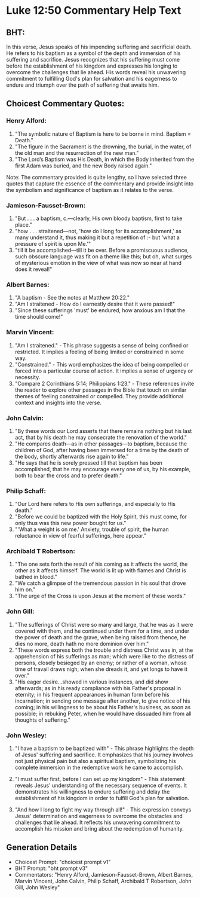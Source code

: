 # Luke 12:50 Commentary Help Text

## BHT:
In this verse, Jesus speaks of his impending suffering and sacrificial death. He refers to his baptism as a symbol of the depth and immersion of his suffering and sacrifice. Jesus recognizes that his suffering must come before the establishment of his kingdom and expresses his longing to overcome the challenges that lie ahead. His words reveal his unwavering commitment to fulfilling God's plan for salvation and his eagerness to endure and triumph over the path of suffering that awaits him.

## Choicest Commentary Quotes:
### Henry Alford:
1. "The symbolic nature of Baptism is here to be borne in mind. Baptism = Death."
2. "The figure in the Sacrament is the drowning, the burial, in the water, of the old man and the resurrection of the new man."
3. "The Lord’s Baptism was His Death, in which the Body inherited from the first Adam was buried, and the new Body raised again."

Note: The commentary provided is quite lengthy, so I have selected three quotes that capture the essence of the commentary and provide insight into the symbolism and significance of baptism as it relates to the verse.

### Jamieson-Fausset-Brown:
1. "But . . . a baptism, c.—clearly, His own bloody baptism, first to take place."
2. "how . . . straitened—not, 'how do I long for its accomplishment,' as many understand it, thus making it but a repetition of :- but 'what a pressure of spirit is upon Me.'"
3. "till it be accomplished—till it be over. Before a promiscuous audience, such obscure language was fit on a theme like this; but oh, what surges of mysterious emotion in the view of what was now so near at hand does it reveal!"

### Albert Barnes:
1. "A baptism - See the notes at Matthew 20:22." 
2. "Am I straitened - How do I earnestly desire that it were passed!" 
3. "Since these sufferings 'must' be endured, how anxious am I that the time should come!"

### Marvin Vincent:
1. "Am I straitened." - This phrase suggests a sense of being confined or restricted. It implies a feeling of being limited or constrained in some way.
2. "Constrained." - This word emphasizes the idea of being compelled or forced into a particular course of action. It implies a sense of urgency or necessity.
3. "Compare 2 Corinthians 5:14; Philippians 1:23." - These references invite the reader to explore other passages in the Bible that touch on similar themes of feeling constrained or compelled. They provide additional context and insights into the verse.

### John Calvin:
1. "By these words our Lord asserts that there remains nothing but his last act, that by his death he may consecrate the renovation of the world."
2. "He compares death—as in other passages—to baptism, because the children of God, after having been immersed for a time by the death of the body, shortly afterwards rise again to life."
3. "He says that he is sorely pressed till that baptism has been accomplished, that he may encourage every one of us, by his example, both to bear the cross and to prefer death."

### Philip Schaff:
1. "Our Lord here refers to His own sufferings, and especially to His death."
2. "Before we could be baptized with the Holy Spirit, this must come, for only thus was this new power bought for us."
3. "'What a weight is on me.' Anxiety, trouble of spirit, the human reluctance in view of fearful sufferings, here appear."

### Archibald T Robertson:
1. "The one sets forth the result of his coming as it affects the world, the other as it affects himself. The world is lit up with flames and Christ is bathed in blood." 
2. "We catch a glimpse of the tremendous passion in his soul that drove him on." 
3. "The urge of the Cross is upon Jesus at the moment of these words."

### John Gill:
1. "The sufferings of Christ were so many and large, that he was as it were covered with them, and he continued under them for a time, and under the power of death and the grave, when being raised from thence, he dies no more, death hath no more dominion over him."
2. "These words express both the trouble and distress Christ was in, at the apprehension of his sufferings as man; which were like to the distress of persons, closely besieged by an enemy; or rather of a woman, whose time of travail draws nigh, when she dreads it, and yet longs to have it over."
3. "His eager desire...showed in various instances, and did show afterwards; as in his ready compliance with his Father's proposal in eternity; in his frequent appearances in human form before his incarnation; in sending one message after another, to give notice of his coming; in his willingness to be about his Father's business, as soon as possible; in rebuking Peter, when he would have dissuaded him from all thoughts of suffering."

### John Wesley:
1. "I have a baptism to be baptized with" - This phrase highlights the depth of Jesus' suffering and sacrifice. It emphasizes that his journey involves not just physical pain but also a spiritual baptism, symbolizing his complete immersion in the redemptive work he came to accomplish.

2. "I must suffer first, before I can set up my kingdom" - This statement reveals Jesus' understanding of the necessary sequence of events. It demonstrates his willingness to endure suffering and delay the establishment of his kingdom in order to fulfill God's plan for salvation.

3. "And how I long to fight my way through all!" - This expression conveys Jesus' determination and eagerness to overcome the obstacles and challenges that lie ahead. It reflects his unwavering commitment to accomplish his mission and bring about the redemption of humanity.


## Generation Details
- Choicest Prompt: "choicest prompt v1"
- BHT Prompt: "bht prompt v3"
- Commentators: "Henry Alford, Jamieson-Fausset-Brown, Albert Barnes, Marvin Vincent, John Calvin, Philip Schaff, Archibald T Robertson, John Gill, John Wesley"
